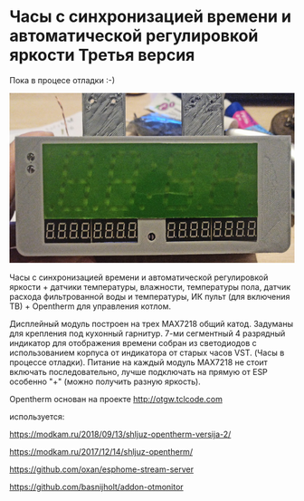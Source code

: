 Часы с синхронизацией времени и автоматической регулировкой яркости 
Третья версия
========================

Пока в процесе отладки :-)

<img src="https://github.com/ananyevgv/Esphome-clock-NTP/blob/main/clock-3/1639051819479.jpg" height="300" alt="Часы">

Часы с синхронизацией времени и автоматической регулировкой яркости + датчики температуры, влажности, температуры пола, датчик расхода фильтрованной воды и температуры, ИК пульт (для включения ТВ) + Opentherm для управления котлом.

Дисплейный модуль построен на трех MAX7218 общий катод. Задуманы для крепления под кухонный гарнитур. 
7-ми сегментный 4 разрядный индикатор для отображения времени собран из светодиодов с использованием корпуса от индикатора от старых часов VST. (Часы в процессе отладки). Питание на каждый модуль MAX7218 не стоит включать последовательно, лучше подключать на прямую от ESP особенно "+" (можно получить разную яркость).

Opentherm основан на проекте http://otgw.tclcode.com

используется:

https://modkam.ru/2018/09/13/shljuz-opentherm-versija-2/

https://modkam.ru/2017/12/14/shljuz-opentherm/

https://github.com/oxan/esphome-stream-server

https://github.com/basnijholt/addon-otmonitor

